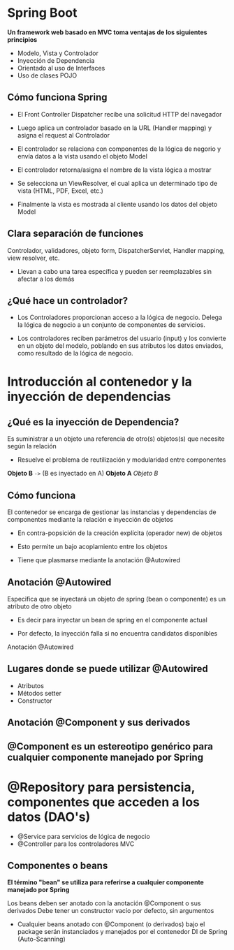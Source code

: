 # Spring Boot

**Un framework web basado en MVC toma ventajas de los siguientes principios**

- Modelo, Vista y Controlador
- Inyección de Dependencia
- Orientado al uso de Interfaces
- Uso de clases POJO

## Cómo funciona Spring
- El Front Controller Dispatcher recibe una solicitud HTTP del navegador

- Luego aplica un controlador basado en la URL (Handler mapping) y asigna el request al Controlador

- El controlador se relaciona con componentes de la lógica de negorio y envía datos a la vista usando el objeto Model

- El controlador retorna/asigna el nombre de la vista lógica a mostrar

- Se selecciona un ViewResolver, el cual aplica un determinado tipo de vista (HTML, PDF, Excel, etc.)

- Finalmente la vista es mostrada al cliente usando los datos del objeto Model

## Clara separación de funciones

Controlador, validadores, objeto form, DispatcherServlet, Handler mapping, view resolver, etc.

- Llevan a cabo una tarea específica y pueden ser reemplazables sin afectar a los demás

## ¿Qué hace un controlador?

- Los Controladores proporcionan acceso a la lógica de negocio. Delega la lógica de negocio a un conjunto de componentes de servicios.

- Los controladores reciben parámetros del usuario (input) y los convierte en un objeto del modelo, poblando en sus atributos los datos enviados, como resultado de la lógica de negocio.

# Introducción al contenedor y la inyección de dependencias

## ¿Qué es la inyección de Dependencia?

Es suministrar a un objeto una referencia de otro(s) objetos(s) que necesite según la relación

- Resuelve el problema de reutilización y modularidad entre componentes

**Objeto B** `->` (B es inyectado en A) **Objeto A** *Objeto B*

## Cómo funciona

El contenedor se encarga de gestionar las instancias y dependencias de componentes mediante la relación e inyección de objetos

- En contra-popsición de la creación explícita (operador new) de objetos

- Esto permite un bajo acoplamiento entre los objetos

- Tiene que plasmarse mediante la anotación @Autowired

## Anotación @Autowired

Especifica que se inyectará un objeto de spring (bean o componente) es un atributo de otro objeto

- Es decir para inyectar un bean de spring en el componente actual

- Por defecto, la inyección falla si no encuentra candidatos disponibles

Anotación @Autowired

## Lugares donde se puede utilizar @Autowired

- Atributos
- Métodos setter
- Constructor

## Anotación @Component y sus derivados

## @Component es un estereotipo genérico para cualquier componente manejado por Spring

# @Repository para persistencia, componentes que acceden a los datos (DAO's)
- @Service para servicios de lógica de negocio
- @Controller para los controladores MVC

## Componentes o beans

**El término "bean" se utiliza para referirse a cualquier componente manejado por Spring**

Los beans deben ser anotado con la anotación @Component o sus derivados
Debe tener un constructor vacío por defecto, sin argumentos
- Cualquier beans anotado con @Component (o derivados) bajo el package serán instanciados y manejados por el contenedor DI de Spring (Auto-Scanning)
